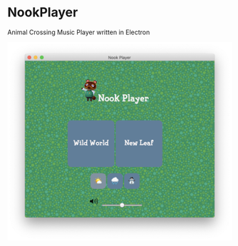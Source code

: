 # NookPlayer
Animal Crossing Music Player written in Electron

![Alt text](screenshot.png?raw=true)

